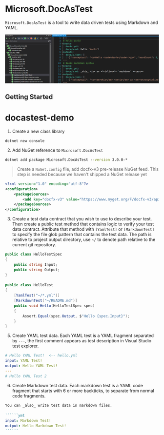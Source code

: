 # Microsoft.DocAsTest

`Microsoft.DocAsTest` is a tool to write data driven tests using Markdown and YAML.

![](./images/visual-studio-doc-as-test.png)

## Getting Started

# docastest-demo

1. Create a new class library

```cmd
dotnet new console
```

2. Add NuGet reference to `Microsoft.DocAsTest`

```cmd
dotnet add package Microsoft.DocAsTest --version 3.0.0-*
```

> Create a `NuGet.config` file, add docfx-v3 pre-release NuGet feed. This step is needed because we haven't shipped a NuGet release yet

```xml
<?xml version="1.0" encoding="utf-8"?>
<configuration>
    <packageSources>
        <add key="docfx-v3" value="https://www.myget.org/F/docfx-v3/api/v3/index.json" />
    </packageSources>
</configuration>
```

3. Create a test data contract that you wish to use to describe your test. Then create a public test method that contains logic to verify your test data contract. Attribute that method with `[YamlTest]` or `[MarkdownTest]` to specify the file glob pattern that contains the test data. The path is relative to project output directory, use `~/` to denote path relative to the current git repository.

```csharp
public class HelloTestSpec
{
    public string Input;
    public string Output;
}

public class HelloTest
{
    [YamlTest("~/*.yml")]
    [MarkdownTest("~/README.md")]
    public void Hello(HelloTestSpec spec)
    {
        Assert.Equal(spec.Output, $"Hello {spec.Input}");
    }
}

```

5. Create YAML test data. Each YAML test is a YAML fragment separated by `---`, the first comment appears as test description in Visual Studio test explorer.

```yml
# Hello YAML Test!  <-- hello.yml
input: YAML Test!
output: Hello YAML Test!
---
# Hello YAML Test 2
```

6. Create Markdown test data. Each markdown test is a YAML code fragment that starts with 6 or more backticks, to separate from normal code fragments.

``````````markdown
You can _also_ write test data in markdown files.

``````yml
input: Markdown Test!
output: Hello Markdown Test!
``````
``````````
